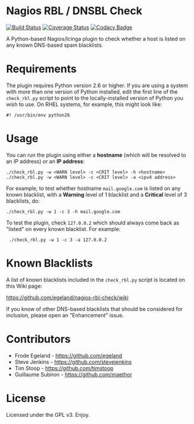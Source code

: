 # Nagios RBL / DNSBL Check

[![Build Status](https://travis-ci.org/smashedr/nagios-rbl-check3.svg?branch=master)](https://travis-ci.org/smashedr/nagios-rbl-check3)
[![Coverage Status](https://coveralls.io/repos/github/smashedr/nagios-rbl-check3/badge.svg?branch=master)](https://coveralls.io/github/smashedr/nagios-rbl-check3?branch=master)
[![Codacy Badge](https://api.codacy.com/project/badge/Grade/bc9734b678fb46899836967d301a4642)](https://www.codacy.com/app/smashedr/nagios-rbl-check3?utm_source=github.com&amp;utm_medium=referral&amp;utm_content=smashedr/nagios-rbl-check3&amp;utm_campaign=Badge_Grade)

A Python-based Nagios/Icinga plugin to check whether a host is listed on any known DNS-based spam blacklists.

# Requirements
The plugin requires Python version 2.6 or higher. If you are using a system with more than one version of Python installed, edit the first line of the `check_rbl.py` script to point to the locally-installed version of Python you wish to use. On RHEL systems, for example, this might look like:

    #! /usr/bin/env python26

# Usage
You can run the plugin using either a **hostname** (which will be resolved to an IP address) or an **IP address**:

    ./check_rbl.py -w <WARN level> -c <CRIT level> -h <hostname>
    ./check_rbl.py -w <WARN level> -c <CRIT level> -a <ipv4 address>

For example, to test whether hostname `mail.google.com` is listed on any known blacklist, with a **Warning** level of 1 blacklist and a **Critical** level of 3 blacklists, do:

    ./check_rbl.py -w 1 -c 3 -h mail.google.com

To test the plugin, check `127.0.0.2` which should always come back as "listed" on every known blacklist. For example:

     ./check_rbl.py -w 1 -c 3 -a 127.0.0.2

# Known Blacklists
A list of known blacklists included in the `check_rbl.py` script is located on this Wiki page:

https://github.com/egeland/nagios-rbl-check/wiki

If you know of other DNS-based blacklists that should be considered for inclusion, please open an "Enhancement" issue.

# Contributors
* Frode Egeland - https://github.com/egeland
* Steve Jenkins - https://github.com/stevejenkins
* Tim Stoop - https://github.com/timstoop
* Guillaume Subiron - https://github.com/maethor

# License
Licensed under the GPL v3. Enjoy.
